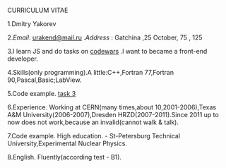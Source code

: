   
CURRICULUM VITAE

   1.Dmitry Yakorev 

   2.*Email*: urakend@mail.ru .*Address* : Gatchina ,25 October, 75 , 125 

   3.I learn JS and do tasks on [codewars](https://www.codewars.com/users/DmitryYakorev) .I want to became a front-end developer.
   
   4.Skills(only programming).A little:C++,Fortran 77,Fortran 90,Pascal,Basic;LabView.

   5.Code example. [task 3](https://github.com/DmitryYakorev/portfolio)


   6.Experience. Working at CERN(many times,about 10,2001-2006),Texas A&M University(2006-2007),Dresden HRZD(2007-2011).Since 2011 up to now does not work,because an invalid(cannot walk & talk).

   7.Code example. High education. - St-Petersburg Technical University,Experimental Nuclear Physics.

   8.English. Fluently(according test - B1).
